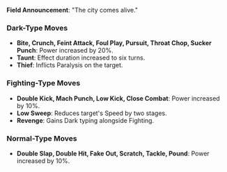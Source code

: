 **Field Announcement**: "The city comes alive."

### Dark-Type Moves
- **Bite, Crunch, Feint Attack, Foul Play, Pursuit, Throat Chop, Sucker Punch**: Power increased by 20%.
- **Taunt**: Effect duration increased to six turns.
- **Thief**: Inflicts Paralysis on the target.

### Fighting-Type Moves
- **Double Kick, Mach Punch, Low Kick, Close Combat**: Power increased by 10%.
- **Low Sweep**: Reduces target's Speed by two stages.
- **Revenge**: Gains Dark typing alongside Fighting.

### Normal-Type Moves
- **Double Slap, Double Hit, Fake Out, Scratch, Tackle, Pound**: Power increased by 10%.